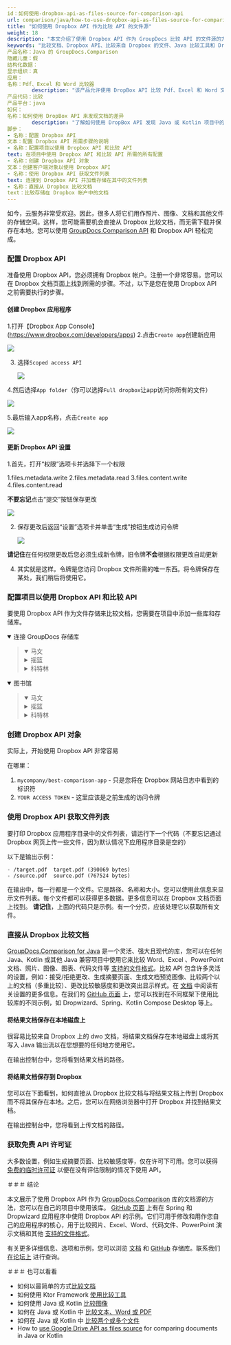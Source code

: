 ```yaml
---
id：如何使用-dropbox-api-as-files-source-for-comparison-api
url: comparison/java/how-to-use-dropbox-api-as-files-source-for-comparison-api
title: "如何使用 Dropbox API 作为比较 API 的文件源"
weight: 18
description: "本文介绍了使用 Dropbox API 作为 GroupDocs 比较 API 的文件源的方法"
keywords: "比较文档、Dropbox API、比较来自 Dropbox 的文件、Java 比较工具和 Dropbox API"
产品名称：Java 的 GroupDocs.Comparison
隐藏儿童：假
结构化数据：
显示组织：真
应用：
名称：Pdf、Excel 和 Word 比较器
        description: "该产品允许使用 DropBox API 比较 Pdf、Excel 和 Word 文档"
产品代码：比较
产品平台：java
如何：
名称：如何使用 DropBox API 来发现文档的差异
        description: "了解如何使用 DropBox API 发现 Java 或 Kotlin 项目中的文档差异"
脚步：
- 名称：配置 Dropbox API
文本：配置 Dropbox API 所需步骤的说明
- 名称：配置项目以使用 Dropbox API 和比较 API
text: 在项目中使用 Dropbox API 和比较 API 所需的所有配置
- 名称：创建 Dropbox API 对象
文本：创建客户端对象以使用 Dropbox API
- 名称：使用 Dropbox API 获取文件列表
text: 连接到 Dropbox API 并加载存储在其中的文件列表
- 名称：直接从 Dropbox 比较文档
text：比较存储在 Dropbox 帐户中的文档
---
```

如今，云服务非常受欢迎。因此，很多人将它们用作照片、图像、文档和其他文件的存储空间。这样，您可能需要机会直接从 Dropbox 比较文档，而无需下载并保存在本地。您可以使用 [GroupDocs.Comparison API](https://products.groupdocs.com/comparison) 和 Dropbox API 轻松完成。

### 配置 Dropbox API

准备使用 Dropbox API，您必须拥有 Dropbox 帐户。注册一个非常容易。您可以在 Dropbox 文档页面上找到所需的步骤。不过，以下是您在使用 Dropbox API 之前需要执行的步骤。

#### 创建 Dropbox 应用程序

1.打开【Dropbox App Console】(https://www.dropbox.com/developers/apps)
2.点击`Create app`创建新应用

   ![](/comparison/java/images/how-to-use-dropbox-api-as-files-source-for-comparison-api_1.png)

3. 选择`Scoped access API`

   ![](/comparison/java/images/how-to-use-dropbox-api-as-files-source-for-comparison-api_2.png)

4.然后选择`App folder`（你可以选择`Full dropbox`让app访问你所有的文件）

   ![](/comparison/java/images/how-to-use-dropbox-api-as-files-source-for-comparison-api_3.png)

5.最后输入app名称，点击`Create app`

   ![](/comparison/java/images/how-to-use-dropbox-api-as-files-source-for-comparison-api_4.png)

#### 更新 Dropbox API 设置

1.首先，打开“权限”选项卡并选择下一个权限

1.files.metadata.write
2.files.metadata.read
3.files.content.write
4.files.content.read
   

**不要忘记**点击“提交”按钮保存更改

   ![](/comparison/java/images/how-to-use-dropbox-api-as-files-source-for-comparison-api_5.png)

2. 保存更改后返回“设置”选项卡并单击“生成”按钮生成访问令牌

   ![](/comparison/java/images/how-to-use-dropbox-api-as-files-source-for-comparison-api_6.png)

**请记住**在任何权限更改后您必须生成新令牌，旧令牌**不会**根据权限更改自动更新

4. 其实就是这样。令牌是您访问 Dropbox 文件所需的唯一东西。将令牌保存在某处，我们稍后将使用它。

### 配置项目以使用 Dropbox API 和比较 API

要使用 Dropbox API 作为文件存储来比较文档，您需要在项目中添加一些库和存储库。

<details open><summary>连接 GroupDocs 存储库</summary><blockquote>
<details open><summary>马文</summary>

<script src="https://gist.github.com/groupdocs-comparison-gists/9de00b81ae5dd326fc85fecb5c1220a6.js"></script>

</details>
<details><summary>摇篮</summary>

<script src="https://gist.github.com/groupdocs-comparison-gists/15f77ae825f310acd9cad555dcea0019.js"></script>

</details>
<details><summary>科特林</summary>

<script src="https://gist.github.com/groupdocs-comparison-gists/ad7ad48d4e7f9f60e858c7ba546f3745.js"></script>

</details>
</blockquote></details>

<details open><summary>图书馆</summary><blockquote>
<details open><summary>马文</summary>

<script src="https://gist.github.com/groupdocs-comparison-gists/6dbf6684650c250c88ae1a583454a99e.js"></script>

</details>
<details><summary>摇篮</summary>

<script src="https://gist.github.com/groupdocs-comparison-gists/391a5a558c5a2a38d5d5da9349c8a1d5.js"></script>

</details>
<details><summary>科特林</summary>

<script src="https://gist.github.com/groupdocs-comparison-gists/092c23f2daabd4a481d47d686a36deeb.js"></script>

</details>
</blockquote></details>

### 创建 Dropbox API 对象

实际上，开始使用 Dropbox API 非常容易

<script src="https://gist.github.com/groupdocs-comparison-gists/71e514fc974faa424f41cc1626501a88.js"></script>

在哪里：
1. `mycompany/best-comparison-app` - 只是您将在 Dropbox 网站日志中看到的标识符
2. `YOUR ACCESS TOKEN` - 这里应该是之前生成的访问令牌

### 使用 Dropbox API 获取文件列表

要打印 Dropbox 应用程序目录中的文件列表，请运行下一个代码（不要忘记通过 Dropbox 网页上传一些文件，因为默认情况下应用程序目录是空的）

<script src="https://gist.github.com/groupdocs-comparison-gists/6f450d94c73366d1b9bd54d8275763a9.js"></script>

以下是输出示例：

```shell
- /target.pdf  target.pdf (390069 bytes)
- /source.pdf  source.pdf (767524 bytes)
```

在输出中，每一行都是一个文件。它是路径、名称和大小。您可以使用此信息来显示文件列表。每个文件都可以获得更多数据。更多信息可以在 Dropbox 文档页面上找到。 **请记住**，上面的代码只是示例。有一个分页，应该处理它以获取所有文件。

### 直接从 Dropbox 比较文档

[GroupDocs.Comparison for Java](https://products.groupdocs.com/comparison/java/) 是一个灵活、强大且现代的库，您可以在任何 Java、Kotlin 或其他 Java 兼容项目中使用它来比较 Word、Excel 、PowerPoint 文档、照片、图像、图表、代码文件等 [支持的文件格式](/comparison/java/supported-document-formats/)。比较 API 包含许多灵活的设置，例如：接受/拒绝更改、生成摘要页面、生成文档预览图像、比较两个以上的文档（多重比较）、更改比较敏感度和更改突出显示样式。在 [文档](/comparison/java/getting-started/) 中阅读有关设置的更多信息。在我们的 [GitHub 页面](https://github.com/groupdocs-comparison/GroupDocs.Comparison-for-Java) 上，您可以找到在不同框架下使用比较库的不同示例，如 Dropwizard、Spring、Kotlin Compose Desktop 等上。

#### 将结果文档保存在本地磁盘上

很容易比较来自 Dropbox 上的 dwo 文档，将结果文档保存在本地磁盘上或将其写入 Java 输出流以在您想要的任何地方使用它。

<script src="https://gist.github.com/groupdocs-comparison-gists/3a031da813381a949f5b9fed868fb9ec.js"></script>

在输出控制台中，您将看到结果文档的路径。

#### 将结果文档保存到 Dropbox

您可以在下面看到，如何直接从 Dropbox 比较文档与将结果文档上传到 Dropbox 而不将其保存在本地。之后，您可以在网络浏览器中打开 Dropbox 并找到结果文档。

<script src="https://gist.github.com/groupdocs-comparison-gists/8c95ba602a127dee49d98bb0f756f987.js"></script>

在输出控制台中，您将看到上传文档的路径。

### 获取免费 API 许可证

大多数设置，例如生成摘要页面、比较敏感度等，仅在许可下可用。您可以获得 [免费的临时许可证](https://purchase.groupdocs.com/temporary-license) 以便在没有评估限制的情况下使用 API。

＃＃＃ 结论

本文展示了使用 Dropbox API 作为 [GroupDocs.Comparison](https://products.groupdocs.com/comparison/java/) 库的文档源的方法，您可以在自己的项目中使用该库。 [GitHub 页面](https://github.com/groupdocs-comparison/GroupDocs.Comparison-for-Java) 上有在 Spring 和 Dropwizard 应用程序中使用 Dropbox API 的示例。它们可用于修改和用作您自己的应用程序的核心，用于比较照片、Excel、Word、代码文件、PowerPoint 演示文稿和其他 [支持的文件格式](/comparison/java/supported-document-formats/)。

有关更多详细信息、选项和示例，您可以浏览 [文档](/comparison/java/getting-started/) 和 [GitHub](https://github.com/groupdocs-comparison) 存储库。联系我们 [在论坛上](https://forum.groupdocs.com/) 进行查询。

＃＃＃ 也可以看看

* 如何以最简单的方式[比较文档](/comparison/java/how-to-compare-documents-in-the-easyest-way)
* 如何使用 Ktor Framework [使用比较工具](/comparison/java/how-to-use-ktor-comparison-sample)
* 如何使用 Java 或 Kotlin [比较图像](/comparison/java/how-to-compare-images-using-java-or-kotlin)
* 如何在 Java 或 Kotlin 中 [比较文本、Word 或 PDF](/comparison/java/how-to-compare-text-word-pdf-in-java-or-kotlin)
* 如何在 Java 或 Kotlin 中 [比较两个或多个文件](/comparison/java/how-to-compare-two-or-more-files-in-java-or-kotlin)
* How to [use Google Drive API as files source](/comparison/java/how-to-use-google-drive-api-as-files-source-for-comparison-api) for comparing documents in Java or Kotlin
